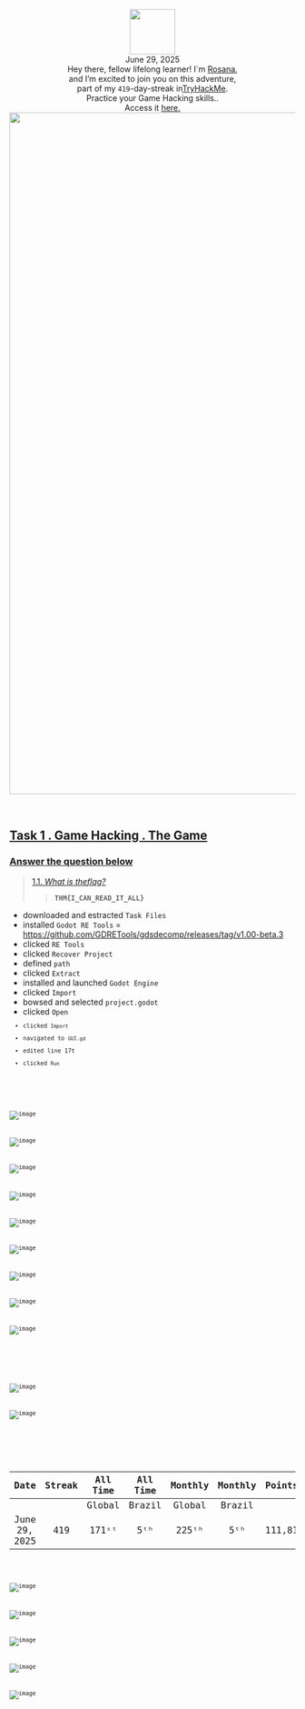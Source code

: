 <p align="center"><img width="80px" src="https://github.com/user-attachments/assets/3d2d1750-a84d-48e6-9a67-50b5a96d5c42"><br>
June 29, 2025<br> Hey there, fellow lifelong learner! I´m <a href="https://www.linkedin.com/in/rosanafssantos/">Rosana</a>,<br>
and I’m excited to join you on this adventure,<br>
part of my <code>419</code>-day-streak in<a href="https://tryhackme.com">TryHackMe</a>.<br>
<em></em>Practice your Game Hacking skills.</em>.<br>Access it <a href="https://tryhackme.com/room/hfb1thegame"</a>here.<br>
<img width="1200px" src="https://github.com/user-attachments/assets/4cffcabc-e4ad-4929-9479-0d57a791c951"></p>

<br>

<h2> Task 1 . Game Hacking . The Game</h2>


<h3 align="left"> Answer the question below</h3>

> 1.1. <em>What is theflag?</em><br><a id='1.1'></a>
>> <strong><code>THM{I_CAN_READ_IT_ALL}</code></strong><br>
<p></p>


<p>

-  downloaded and estracted <code>Task Files</code><br>
-  installed <code>Godot RE Tools</code> = https://github.com/GDRETools/gdsdecomp/releases/tag/v1.00-beta.3<br>
-  clicked <code>RE Tools</code><br>
-  clicked <code>Recover Project</code><br>
-  defined <code>path</code><br>
-  clicked <code>Extract</code><br>
-  installed and launched <code>Godot Engine</code><br>
-  clicked <code>Import</code><br>
-  bowsed and selected <code>project.godot</code><br>
-  clicked <code>Open<code><br>
-  clicked <code>Import</code><br>
-  navigated to <code>GUI.gd</code><br>
-  edited line 17t<br>
-  clicked <code>Run</code>

</p>

![image](https://github.com/user-attachments/assets/af231c34-4766-43cb-81b9-23fb02885f72)

![image](https://github.com/user-attachments/assets/5891e05c-c5d8-4012-9988-940d3daf8975)

![image](https://github.com/user-attachments/assets/92d9a62f-130e-4237-a7a4-57b8d0ab9630)

![image](https://github.com/user-attachments/assets/9c651bb7-a5e3-4fd6-8164-8caee9d8ee78)

![image](https://github.com/user-attachments/assets/d7c6a044-1fdf-4020-8090-889a6c1198bd)

![image](https://github.com/user-attachments/assets/a59db22e-2730-4d06-b210-b0cf771205a1)

![image](https://github.com/user-attachments/assets/42559464-7613-44ab-8e6e-6c3c4322e887)

![image](https://github.com/user-attachments/assets/a005d2b2-05cb-4086-a3c2-617fbd5cf3a2)

![image](https://github.com/user-attachments/assets/d6e508a5-35d5-4b08-8e90-6e7d779d03ba)

<br>
<br>

![image](https://github.com/user-attachments/assets/34831b2e-9c3b-4415-aed7-475fc3d4bba9)

![image](https://github.com/user-attachments/assets/3fefae65-9ad3-445f-9424-02deda36b162)


<br>

<div align="center">

| Date              | Streak   | All Time     | All Time     | Monthly     | Monthly    | Points   | Rooms     | Badges    |
| :---------------: | :------: | :----------: | :----------: | :---------: | :--------: | :------  | :-------: | :-------: |
|                   |          |    Global    |    Brazil    |    Global   |   Brazil   |          | Completed |           |
| June 29, 2025     | 419      |     171ˢᵗ    |      5ᵗʰ     |     225ᵗʰ   |     5ᵗʰ    |  111,819 |    813    |     63    |

</div>

![image](https://github.com/user-attachments/assets/aa56555f-c103-4d6a-9252-38d0338b9783)

![image](https://github.com/user-attachments/assets/097c06fb-e43e-43a7-b41c-6e1ae04c3ba6)

![image](https://github.com/user-attachments/assets/70232021-6396-4b96-b845-59de54091492)

![image](https://github.com/user-attachments/assets/038c83d9-bb92-45b8-b022-9e0fa0e3a4d9)

![image](https://github.com/user-attachments/assets/2ac7c180-37ac-4cd5-97f2-852e53d6024f)
